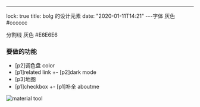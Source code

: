 ---

lock: true
title: bolg 的设计元素
date: "2020-01-11T14:21"
---字体
灰色 #cccccc

分割线
灰色 #E6E6E6

### 要做的功能

- [p2]调色盘 color
- [p1]related link
  +- [p2]dark mode
- [p3]地图
- [p1]checkbox
  +- [p1]补全 aboutme

![material tool](https://material.io/resources/color/#!/?view.left=1&view.right=0&primary.color=90CAF9&secondary.color=F44336)
